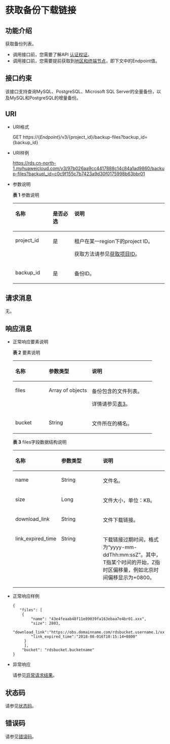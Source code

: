 # 获取备份下载链接<a name="rds_09_0006"></a>

## 功能介绍<a name="section4850156117316"></a>

获取备份列表。

-   调用接口前，您需要了解API  [认证权证](认证鉴权.md)。
-   调用接口前，您需要提前获取到[地区和终端节点](http://developer.huaweicloud.com/endpoint)，即下文中的Endpoint值。

## 接口约束<a name="section1956333494215"></a>

该接口支持查询MySQL、PostgreSQL、Microsoft SQL Server的全量备份，以及MySQL和PostgreSQL的增量备份。

## URI<a name="section28961517113719"></a>

-   URI格式

    GET https://\{_Endpoint_\}/v3/\{project\_id\}/backup-files?backup\_id=\{backup\_id\}

-   URI样例

    https://rds.cn-north-1.myhuaweicloud.com/v3/97b026aa9cc4417888c14c84a1ad9860/backup-files?backup\_id=c0c9f155c7b7423a9d30f0175998b63bbr01

-   参数说明

    **表 1**  参数说明

    <a name="table4657088"></a>
    <table><thead align="left"><tr id="row60083059"><th class="cellrowborder" valign="top" width="24.69%" id="mcps1.2.4.1.1"><p id="p34889605"><a name="p34889605"></a><a name="p34889605"></a>名称</p>
    </th>
    <th class="cellrowborder" valign="top" width="14.16%" id="mcps1.2.4.1.2"><p id="p7485743"><a name="p7485743"></a><a name="p7485743"></a>是否必选</p>
    </th>
    <th class="cellrowborder" valign="top" width="61.150000000000006%" id="mcps1.2.4.1.3"><p id="p2365466"><a name="p2365466"></a><a name="p2365466"></a>说明</p>
    </th>
    </tr>
    </thead>
    <tbody><tr id="row57385070"><td class="cellrowborder" valign="top" width="24.69%" headers="mcps1.2.4.1.1 "><p id="p17679057"><a name="p17679057"></a><a name="p17679057"></a>project_id</p>
    </td>
    <td class="cellrowborder" valign="top" width="14.16%" headers="mcps1.2.4.1.2 "><p id="p22717550"><a name="p22717550"></a><a name="p22717550"></a>是</p>
    </td>
    <td class="cellrowborder" valign="top" width="61.150000000000006%" headers="mcps1.2.4.1.3 "><p id="p28182251"><a name="p28182251"></a><a name="p28182251"></a>租户在某一region下的project ID。</p>
    <p id="p35815231088"><a name="p35815231088"></a><a name="p35815231088"></a>获取方法请参见<a href="获取项目ID.md">获取项目ID</a>。</p>
    </td>
    </tr>
    <tr id="row116836431146"><td class="cellrowborder" valign="top" width="24.69%" headers="mcps1.2.4.1.1 "><p id="p15683443151415"><a name="p15683443151415"></a><a name="p15683443151415"></a>backup_id</p>
    </td>
    <td class="cellrowborder" valign="top" width="14.16%" headers="mcps1.2.4.1.2 "><p id="p1568316439148"><a name="p1568316439148"></a><a name="p1568316439148"></a>是</p>
    </td>
    <td class="cellrowborder" valign="top" width="61.150000000000006%" headers="mcps1.2.4.1.3 "><p id="p116832437149"><a name="p116832437149"></a><a name="p116832437149"></a>备份ID。</p>
    </td>
    </tr>
    </tbody>
    </table>


## 请求消息<a name="section28070818101549"></a>

无。

## 响应消息<a name="section28521534113742"></a>

-   正常响应要素说明

    **表 2**  要素说明

    <a name="table11854613"></a>
    <table><thead align="left"><tr id="row48728718"><th class="cellrowborder" valign="top" width="24%" id="mcps1.2.4.1.1"><p id="p54712068"><a name="p54712068"></a><a name="p54712068"></a>名称</p>
    </th>
    <th class="cellrowborder" valign="top" width="31%" id="mcps1.2.4.1.2"><p id="p2492560"><a name="p2492560"></a><a name="p2492560"></a>参数类型</p>
    </th>
    <th class="cellrowborder" valign="top" width="45%" id="mcps1.2.4.1.3"><p id="p570775"><a name="p570775"></a><a name="p570775"></a>说明</p>
    </th>
    </tr>
    </thead>
    <tbody><tr id="row46232835"><td class="cellrowborder" valign="top" width="24%" headers="mcps1.2.4.1.1 "><p id="p53872188"><a name="p53872188"></a><a name="p53872188"></a>files</p>
    </td>
    <td class="cellrowborder" valign="top" width="31%" headers="mcps1.2.4.1.2 "><p id="p24228398437"><a name="p24228398437"></a><a name="p24228398437"></a>Array of objects</p>
    </td>
    <td class="cellrowborder" valign="top" width="45%" headers="mcps1.2.4.1.3 "><p id="p4491214"><a name="p4491214"></a><a name="p4491214"></a>备份包含的文件列表。</p>
    <p id="p14951152394619"><a name="p14951152394619"></a><a name="p14951152394619"></a>详情请参见<a href="#table52869820">表3</a>。</p>
    </td>
    </tr>
    <tr id="row1115175204712"><td class="cellrowborder" valign="top" width="24%" headers="mcps1.2.4.1.1 "><p id="p611517554719"><a name="p611517554719"></a><a name="p611517554719"></a>bucket</p>
    </td>
    <td class="cellrowborder" valign="top" width="31%" headers="mcps1.2.4.1.2 "><p id="p2756199134714"><a name="p2756199134714"></a><a name="p2756199134714"></a>String</p>
    </td>
    <td class="cellrowborder" valign="top" width="45%" headers="mcps1.2.4.1.3 "><p id="p1011512524711"><a name="p1011512524711"></a><a name="p1011512524711"></a>文件所在的桶名。</p>
    </td>
    </tr>
    </tbody>
    </table>

    **表 3**  files字段数据结构说明

    <a name="table52869820"></a>
    <table><thead align="left"><tr id="row50931783"><th class="cellrowborder" valign="top" width="24%" id="mcps1.2.4.1.1"><p id="p31833731"><a name="p31833731"></a><a name="p31833731"></a>名称</p>
    </th>
    <th class="cellrowborder" valign="top" width="31%" id="mcps1.2.4.1.2"><p id="p28395444"><a name="p28395444"></a><a name="p28395444"></a>参数类型</p>
    </th>
    <th class="cellrowborder" valign="top" width="45%" id="mcps1.2.4.1.3"><p id="p18329666"><a name="p18329666"></a><a name="p18329666"></a>说明</p>
    </th>
    </tr>
    </thead>
    <tbody><tr id="row938736142915"><td class="cellrowborder" valign="top" width="24%" headers="mcps1.2.4.1.1 "><p id="p92797519305"><a name="p92797519305"></a><a name="p92797519305"></a>name</p>
    </td>
    <td class="cellrowborder" valign="top" width="31%" headers="mcps1.2.4.1.2 "><p id="p52796523018"><a name="p52796523018"></a><a name="p52796523018"></a>String</p>
    </td>
    <td class="cellrowborder" valign="top" width="45%" headers="mcps1.2.4.1.3 "><p id="p72791658307"><a name="p72791658307"></a><a name="p72791658307"></a>文件名。</p>
    </td>
    </tr>
    <tr id="row144491595298"><td class="cellrowborder" valign="top" width="24%" headers="mcps1.2.4.1.1 "><p id="p4279155173020"><a name="p4279155173020"></a><a name="p4279155173020"></a>size</p>
    </td>
    <td class="cellrowborder" valign="top" width="31%" headers="mcps1.2.4.1.2 "><p id="p11279125203010"><a name="p11279125203010"></a><a name="p11279125203010"></a>Long</p>
    </td>
    <td class="cellrowborder" valign="top" width="45%" headers="mcps1.2.4.1.3 "><p id="p16279165203010"><a name="p16279165203010"></a><a name="p16279165203010"></a>文件大小，单位：KB。</p>
    </td>
    </tr>
    <tr id="row14746325132919"><td class="cellrowborder" valign="top" width="24%" headers="mcps1.2.4.1.1 "><p id="p42659508172"><a name="p42659508172"></a><a name="p42659508172"></a>download_link</p>
    </td>
    <td class="cellrowborder" valign="top" width="31%" headers="mcps1.2.4.1.2 "><p id="p726525091715"><a name="p726525091715"></a><a name="p726525091715"></a>String</p>
    </td>
    <td class="cellrowborder" valign="top" width="45%" headers="mcps1.2.4.1.3 "><p id="p112651850111716"><a name="p112651850111716"></a><a name="p112651850111716"></a>文件下载链接。</p>
    </td>
    </tr>
    <tr id="row168721916122920"><td class="cellrowborder" valign="top" width="24%" headers="mcps1.2.4.1.1 "><p id="p29686511175"><a name="p29686511175"></a><a name="p29686511175"></a>link_expired_time</p>
    </td>
    <td class="cellrowborder" valign="top" width="31%" headers="mcps1.2.4.1.2 "><p id="p79681651201718"><a name="p79681651201718"></a><a name="p79681651201718"></a>String</p>
    </td>
    <td class="cellrowborder" valign="top" width="45%" headers="mcps1.2.4.1.3 "><p id="p727911543019"><a name="p727911543019"></a><a name="p727911543019"></a>下载链接过期时间，格式为“yyyy-mm-ddThh:mm:ssZ”。其中，T指某个时间的开始，Z指时区偏移量，例如北京时间偏移显示为+0800。</p>
    </td>
    </tr>
    </tbody>
    </table>


-   正常响应样例

    ```
    {
       "files": [
        {
            "name": "43e4feaab48f11e89039fa163ebaa7e4br01.xxx",
            "size": 2803,
            "download_link":"https://obs.domainname.com/rdsbucket.username.1/xxxxxx",
            "link_expired_time":"2018-08-016T10:15:14+0800"
         }
         ],
        "bucket": "rdsbucket.bucketname"
    }
    
    ```

-   异常响应

    请参见[异常请求结果](异常请求结果.md)。


## 状态码<a name="section4778540915440"></a>

请参见[状态码](状态码.md)。

## 错误码<a name="section946032144017"></a>

请参见[错误码](错误码.md)。

